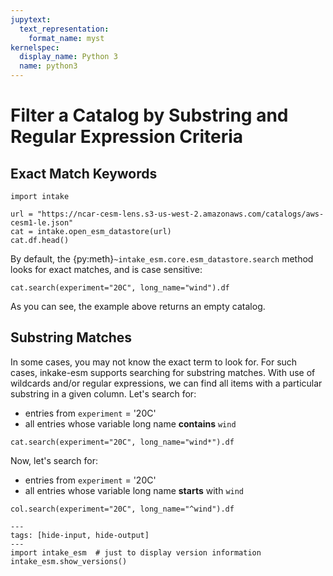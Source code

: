 ```yaml
---
jupytext:
  text_representation:
    format_name: myst
kernelspec:
  display_name: Python 3
  name: python3
---
```


# Filter a Catalog by Substring and Regular Expression Criteria

## Exact Match Keywords

```{code-cell} ipython3
import intake

url = "https://ncar-cesm-lens.s3-us-west-2.amazonaws.com/catalogs/aws-cesm1-le.json"
cat = intake.open_esm_datastore(url)
cat.df.head()
```

By default, the
{py:meth}`~intake_esm.core.esm_datastore.search` method looks for exact matches,
and is case sensitive:

```{code-cell} ipython3
cat.search(experiment="20C", long_name="wind").df
```

As you can see, the example above returns an empty catalog.

## Substring Matches

In some cases, you may not know the exact term to look for. For such cases,
inkake-esm supports searching for substring matches. With use of wildcards
and/or regular expressions, we can find all items with a particular substring in
a given column. Let's search for:

- entries from `experiment` = '20C'
- all entries whose variable long name **contains** `wind`

```{code-cell} ipython3
cat.search(experiment="20C", long_name="wind*").df
```

Now, let's search for:

- entries from `experiment` = '20C'
- all entries whose variable long name **starts** with `wind`

```{code-cell} ipython3
col.search(experiment="20C", long_name="^wind").df
```

```{code-cell} ipython3
---
tags: [hide-input, hide-output]
---
import intake_esm  # just to display version information
intake_esm.show_versions()
```
